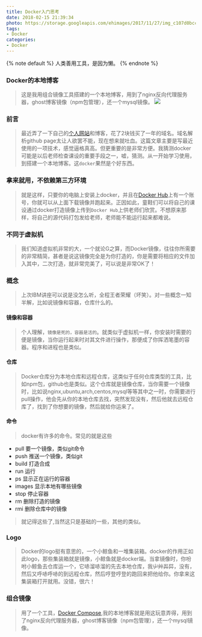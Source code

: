 ```yaml
---
title: Docker入门思考
date: 2018-02-15 21:39:34
photo: https://storage.googleapis.com/ehimages/2017/11/27/img_c107d0bcc49e276237201cb7b9a3e06d_1511779237167_original.jpg
tags:
- Docker
categories:
- Docker
---
```



{% note default %}
人类善用工具，是因为懒。
{% endnote %}

<!-- more -->
### Docker的本地博客

> 这是我用组合镜像工具搭建的一个本地博客，用到了nginx反向代理服务器，ghost博客镜像（npm包管理），还一个mysql镜像。
![](https://blog-resource-1259125863.cos.ap-beijing.myqcloud.com/images/docker-one/docker.png)

### 前言

> 最近弄了一下自己的[个人网站](http://scarboroughcoral.top)和博客，花了2块钱买了一年的域名。域名解析github page太让人欲罢不能，现在想来就吐血。这篇文章主要是写最近使用的一项技术，感觉逼格真高。但更重要的是非常方便。我猜测docker可能是以后老师检查课设的重要手段之一，嘘，猜测。从一开始学习使用，到搭建一个本地博客。这`docker`果然是个好东西。

### 拿来就用，不依赖第三方环境

> 就是这样，只要你的电脑上安装上docker，并且在[Docker Hub](https://hub.docker.com/)上有一个账号，你就可以从上面下载镜像并跑起来。正因如此，童鞋们可以将自己的课设通过docker打造镜像上传到`Docker Hub`上供老师们欣赏。不想原来那样，将自己的源代码打包发给老师，老师能不能运行起来都难说。

### 不同于虚拟机

> 我们知道虚拟机非常的大，一个就论G之算，而Docker镜像，往往你所需要的非常精简，甚者是说这镜像完全是为你打造的，你是需要将相应的文件加入其中，二次打造，就非常完美了，可以说是非常OK了！

### 概念

> 上次IBM讲座可以说是没怎么听，全程王者荣耀（坏笑）。对一些概念一知半解，比如说镜像和容器，仓库什么的。

#### 镜像和容器

> 个人理解，`镜像是死的，容器是活的`。就类似于虚拟机一样，你安装时需要的便是镜像，当你运行起来时对其文件进行操作，那便成了你挥洒笔墨的容器。程序和进程也是类似。

#### 仓库

> Docker仓库分为本地仓库和远程仓库，这类似于任何仓库类型的工具，比如npm包，github也是类似。这个仓库就是镜像仓库，当你需要一个镜像时，比如说nginx,ubuntu,arch,centos,mysql等等其中之一时，你需要进行pull操作，他会先从你的本地仓库去找，突然发现没有，然后他就去远程仓库了，找到了你想要的镜像，然后就给你运来了。

#### 命令

> docker有许多的命令。常见的就是这些

- pull 要一个镜像，类似git命令
- push 推送一个镜像，类似git
- build 打造合成
- run 运行
- ps 显示正在运行的容器
- images 显示本地有哪些镜像
- stop 停止容器
- rm 删除打造的镜像
- rmi 删除仓库中的镜像

> 就记得这些了,当然这只是基础的一些，其他的类似。

### Logo

> Docker的logo挺有意思的，一个小鲸鱼和一堆集装箱。docker的作用正如此logo，那些集装箱就是镜像，小鲸鱼就是docker端。当拿镜像时，你吩咐小鲸鱼去仓库运一个，它哧溜哧溜的先去本地仓库，我屮艸芔茻，没有，然后又呼哧呼哧的到远程仓库，然后哼登哼登的跑回来把他给你。你拿来这集装箱打开就用。没错，很六！

### 组合镜像

> 用了一个工具，[Docker Compose](https://docs.docker.com/compose/install/),我的本地博客就是用这玩意弄得，用到了nginx反向代理服务器，ghost博客镜像（npm包管理），还一个mysql镜像。